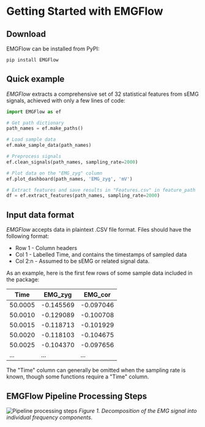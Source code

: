 # Getting Started with EMGFlow

## Download

EMGFlow can be installed from PyPI:

```bash
pip install EMGFlow
```

## Quick example

_EMGFlow_ extracts a comprehensive set of 32 statistical features from sEMG signals, achieved with only a few lines of code:

```python
import EMGFlow as ef

# Get path dictionary
path_names = ef.make_paths()

# Load sample data
ef.make_sample_data(path_names)

# Preprocess signals
ef.clean_signals(path_names, sampling_rate=2000)

# Plot data on the "EMG_zyg" column
ef.plot_dashboard(path_names, 'EMG_zyg', 'mV')

# Extract features and save results in "Features.csv" in feature_path
df = ef.extract_features(path_names, sampling_rate=2000)
```

## Input data format

_EMGFlow_ accepts data in plaintext .CSV file format. Files should have the following format:

- Row 1 - Column headers
- Col 1 - Labelled Time, and contains the timestamps of sampled data
- Col 2:n - Assumed to be sEMG or related signal data.

As an example, here is the first few rows of some sample data included in the package:

| Time    | EMG_zyg   | EMG_cor   |
| ------- | --------- | --------- |
| 50.0005 | -0.145569 | -0.097046 |
| 50.0010 | -0.129089 | -0.100708 |
| 50.0015 | -0.118713 | -0.101929 |
| 50.0020 | -0.118103 | -0.104675 |
| 50.0025 | -0.104370 | -0.097656 |
| ...     | ...       | ...       |

The "Time" column can generally be omitted when the sampling rate is known, though some functions require a "Time" column.

## EMGFlow Pipeline Processing Steps

![Pipeline processing steps](/figures/figure1.png)
*Figure 1. Decomposition of the EMG signal into individual frequency components.*